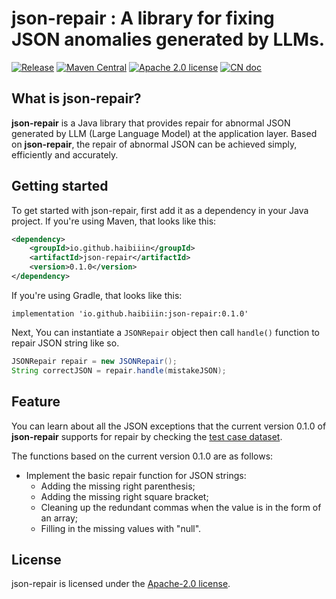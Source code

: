 # json-repair : A library for fixing JSON anomalies generated by LLMs.

[![Release](https://img.shields.io/github/release/HAibiiin/json-repair.svg?sort=semver)](https://github.com/HAibiiin/json-repair/releases/latest)
[![Maven Central](https://img.shields.io/maven-central/v/io.github.haibiiin/json-repair.svg)](https://search.maven.org/artifact/io.github.haibiiin/json-repair)
[![Apache 2.0 license](https://img.shields.io/badge/license-Apache%202.0-blue)](./LICENSE)
[![CN doc](https://img.shields.io/badge/文档-中文版-blue.svg)](https://github.com/HAibiiin/json-repair/blob/main/README-ZH.md)

## What is json-repair?

**json-repair** is a Java library that provides repair for abnormal JSON generated by LLM (Large Language Model) at the application layer. Based on **json-repair**, the repair of abnormal JSON can be achieved simply, efficiently and accurately.

## Getting started

To get started with json-repair, first add it as a dependency in your Java project. If you're using Maven, that looks like this:

```xml
<dependency>
    <groupId>io.github.haibiiin</groupId>
    <artifactId>json-repair</artifactId>
    <version>0.1.0</version>
</dependency>

```
If you're using Gradle, that looks like this:

```
implementation 'io.github.haibiiin:json-repair:0.1.0'
```
Next, You can instantiate a `JSONRepair` object  then call `handle()` function to repair JSON string like so.

```java
JSONRepair repair = new JSONRepair();
String correctJSON = repair.handle(mistakeJSON);
```

## Feature

You can learn about all the JSON exceptions that the current version 0.1.0 of **json-repair** supports for repair by checking the [test case dataset](https://github.com/HAibiiin/json-repair/blob/main/src/test/resources/case/simple.xml).

The functions based on the current version 0.1.0 are as follows:

* Implement the basic repair function for JSON strings:
  * Adding the missing right parenthesis;
  * Adding the missing right square bracket;
  * Cleaning up the redundant commas when the value is in the form of an array;
  * Filling in the missing values with "null".

## License

json-repair is licensed under the [Apache-2.0 license](https://github.com/HAibiiin/json-repair/blob/master/LICENSE).
